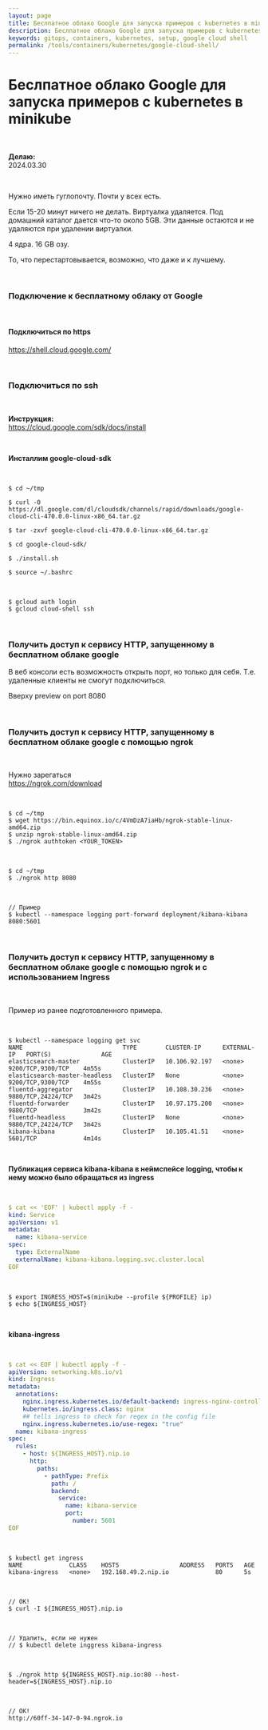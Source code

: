 ```yaml
---
layout: page
title: Беслпатное облако Google для запуска примеров с kubernetes в minikube
description: Беслпатное облако Google для запуска примеров с kubernetes в minikube
keywords: gitops, containers, kubernetes, setup, google cloud shell
permalink: /tools/containers/kubernetes/google-cloud-shell/
---
```


# Беслпатное облако Google для запуска примеров с kubernetes в minikube

<br/>

**Делаю:**  
2024.03.30

<br/>

Нужно иметь гуглопочту. Почти у всех есть.

Если 15-20 минут ничего не делать. Виртуалка удаляется.
Под домашний каталог дается что-то около 5GB. Эти данные остаются и не удаляются при удалении виртуалки.

4 ядра. 16 GB озу.

То, что перестартовывается, возможно, что даже и к лучшему.

<br/>

### Подключение к бесплатному облаку от Google

<br/>

#### Подключиться по https

https://shell.cloud.google.com/

<br/>

### Подключиться по ssh

<br/>

**Инструкция:**  
https://cloud.google.com/sdk/docs/install

<br/>

**Инсталлим google-cloud-sdk**

<br/>

```
$ cd ~/tmp

$ curl -O https://dl.google.com/dl/cloudsdk/channels/rapid/downloads/google-cloud-cli-470.0.0-linux-x86_64.tar.gz

$ tar -zxvf google-cloud-cli-470.0.0-linux-x86_64.tar.gz

$ cd google-cloud-sdk/

$ ./install.sh

$ source ~/.bashrc
```

<br/>

```
$ gcloud auth login
$ gcloud cloud-shell ssh
```

<br/>

### Получить доступ к сервису HTTP, запущенному в бесплатном облаке google

В веб консоли есть возможность открыть порт, но только для себя. Т.е. удаленные клиенты не смогут подключиться.

Вверху preview on port 8080

<br/>

### Получить доступ к сервису HTTP, запущенному в бесплатном облаке google с помощью ngrok

<br/>

Нужно зарегаться  
https://ngrok.com/download

<br/>

```
$ cd ~/tmp
$ wget https://bin.equinox.io/c/4VmDzA7iaHb/ngrok-stable-linux-amd64.zip
$ unzip ngrok-stable-linux-amd64.zip
$ ./ngrok authtoken <YOUR_TOKEN>
```

<br/>

```
$ cd ~/tmp
$ ./ngrok http 8080
```

<br/>

```
// Пример
$ kubectl --namespace logging port-forward deployment/kibana-kibana 8080:5601
```

<br/>

### Получить доступ к сервису HTTP, запущенному в бесплатном облаке google с помощью ngrok и с использованием Ingress

<br/>

Пример из ранее подготовленного примера.

<br/>

```
$ kubectl --namespace logging get svc
NAME                            TYPE        CLUSTER-IP      EXTERNAL-IP   PORT(S)              AGE
elasticsearch-master            ClusterIP   10.106.92.197   <none>        9200/TCP,9300/TCP    4m55s
elasticsearch-master-headless   ClusterIP   None            <none>        9200/TCP,9300/TCP    4m55s
fluentd-aggregator              ClusterIP   10.108.30.236   <none>        9880/TCP,24224/TCP   3m42s
fluentd-forwarder               ClusterIP   10.97.175.200   <none>        9880/TCP             3m42s
fluentd-headless                ClusterIP   None            <none>        9880/TCP,24224/TCP   3m42s
kibana-kibana                   ClusterIP   10.105.41.51    <none>        5601/TCP             4m14s
```

<br/>

**Публикация сервиса kibana-kibana в неймспейсе logging, чтобы к нему можно было обращаться из ingress**

<br/>

```yaml
$ cat << 'EOF' | kubectl apply -f -
kind: Service
apiVersion: v1
metadata:
  name: kibana-service
spec:
  type: ExternalName
  externalName: kibana-kibana.logging.svc.cluster.local
EOF
```

<br/>

```
$ export INGRESS_HOST=$(minikube --profile ${PROFILE} ip)
$ echo ${INGRESS_HOST}
```

<br/>

**kibana-ingress**

<br/>

```yaml
$ cat << EOF | kubectl apply -f -
apiVersion: networking.k8s.io/v1
kind: Ingress
metadata:
  annotations:
    nginx.ingress.kubernetes.io/default-backend: ingress-nginx-controller
    kubernetes.io/ingress.class: nginx
    ## tells ingress to check for regex in the config file
    nginx.ingress.kubernetes.io/use-regex: "true"
  name: kibana-ingress
spec:
  rules:
    - host: ${INGRESS_HOST}.nip.io
      http:
        paths:
          - pathType: Prefix
            path: /
            backend:
              service:
                name: kibana-service
                port:
                  number: 5601
EOF
```

<br/>

```
$ kubectl get ingress
NAME             CLASS    HOSTS                 ADDRESS   PORTS   AGE
kibana-ingress   <none>   192.168.49.2.nip.io             80      5s
```

<br/>

```
// OK!
$ curl -I ${INGRESS_HOST}.nip.io
```

<br/>

```
// Удалить, если не нужен
// $ kubectl delete inggress kibana-ingress
```

<br/>

```
$ ./ngrok http ${INGRESS_HOST}.nip.io:80 --host-header=${INGRESS_HOST}.nip.io
```

<br/>

```
// OK!
http://60ff-34-147-0-94.ngrok.io
```
